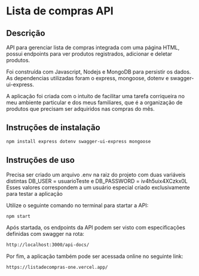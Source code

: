 # Lista de compras API

## Descrição
API para gerenciar lista de compras integrada com uma página HTML, possui endpoints para ver produtos registrados, adicionar e deletar produtos.

Foi construída com Javascript, Nodejs e MongoDB para persistir os dados.
As dependencias utilizadas foram o express, mongoose, dotenv e swagger-ui-express. 

A aplicação foi criada com o intuito de facilitar uma tarefa corriqueira no meu ambiente particular e dos meus familiares, que é a organização de produtos que precisam ser adquiridos nas compras do mês. 

## Instruções de instalação

```bash
npm install express dotenv swagger-ui-express mongoose
```

## Instruções de uso
Precisa ser criado um arquivo .env na raiz do projeto com duas variáveis distintas DB_USER = usuarioTeste e DB_PASSWORD = iv4h5uix4XCzkx0L
Esses valores correspondem a um usuário especial criado exclusivamente para testar a aplicação 

Utilize o seguinte comando no terminal para startar a API:
```bash
npm start 
```

Após startada, os endpoints da API podem ser visto com especificações definidas com swagger na rota:  
```bash 
http://localhost:3000/api-docs/
```

Por fim, a aplicação também pode ser acessada online no seguinte link:
```bash 
https://listadecompras-one.vercel.app/
```